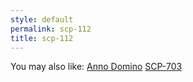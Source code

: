 ```yaml
---
style: default
permalink: scp-112
title: scp-112
---
```

You may also like:
[Anno Domino](http://scp-wiki.net/anno-domino)
[SCP-703](http://scp-wiki.net/scp-703)